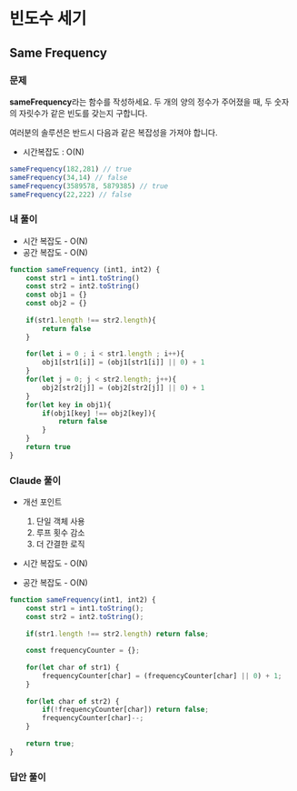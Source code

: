 # 빈도수 세기 

## Same Frequency

### 문제
**sameFrequency**라는 함수를 작성하세요.
두 개의 양의 정수가 주어졌을 때, 두 숫자의 자릿수가 같은 빈도를 갖는지 구합니다.

여러분의 솔루션은 반드시 다음과 같은 복잡성을 가져야 합니다.
- 시간복잡도 : O(N)

```javascript
sameFrequency(182,281) // true
sameFrequency(34,14) // false
sameFrequency(3589578, 5879385) // true
sameFrequency(22,222) // false
```

### 내 풀이
- 시간 복잡도 - O(N)
- 공간 복잡도 - O(N)
```javascript
function sameFrequency (int1, int2) {
    const str1 = int1.toString()
    const str2 = int2.toString()
    const obj1 = {}
    const obj2 = {}
    
    if(str1.length !== str2.length){
        return false
    }
    
    for(let i = 0 ; i < str1.length ; i++){
        obj1[str1[i]] = (obj1[str1[i]] || 0) + 1
    }
    for(let j = 0; j < str2.length; j++){
        obj2[str2[j]] = (obj2[str2[j]] || 0) + 1
    }
    for(let key in obj1){
        if(obj1[key] !== obj2[key]){
            return false
        }
    }
    return true
}
```

### Claude 풀이
- 개선 포인트 
  1. 단일 객체 사용
  2. 루프 횟수 감소
  3. 더 간결한 로직

- 시간 복잡도 - O(N)
- 공간 복잡도 - O(N)

```javascript
function sameFrequency(int1, int2) {
    const str1 = int1.toString();
    const str2 = int2.toString();
    
    if(str1.length !== str2.length) return false;
    
    const frequencyCounter = {};
    
    for(let char of str1) {
        frequencyCounter[char] = (frequencyCounter[char] || 0) + 1;
    }
    
    for(let char of str2) {
        if(!frequencyCounter[char]) return false;
        frequencyCounter[char]--;
    }
    
    return true;
}
```

### 답안 풀이
